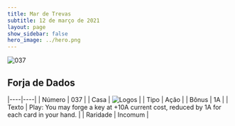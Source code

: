 ```yaml
---
title: Mar de Trevas
subtitle: 12 de março de 2021
layout: page
show_sidebar: false
hero_image: ../hero.png
---
```


![037](https://cdn.keyforgegame.com/media/card_front/pt/496_037_CPWMQCQ2MMX7_pt.png)

## Forja de Dados

|----|----|
| Número | 037 |
| Casa | ![Logos](https://archonarcana.com/images/thumb/c/ce/Logos.png/22px-Logos.png "Logos") |
| Tipo | Ação |
| Bônus | 1A |
| Texto | Play: You may forge a key at +10A current cost, reduced by 1A for each card in your hand. |
| Raridade | Incomum |
